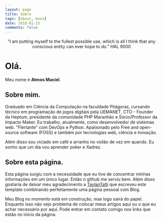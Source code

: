 ```yaml
---
layout: page
title: Sobre
tags: [about, moon]
date: 2018-01-15
comments: false
---
```

    
<center>"I am putting myself to the fullest possible use, which is all I think that any conscious entity can ever hope to do." HAL 9000</center>

# Olá.
Meu nome é **Atmos Maciel**.

## Sobre mim.

Graduado em Ciência da Computação na faculdade Pitágoras, cursando técnico em programação de jogos digitais pela UEMANET, CTO - Founder da Heptum, presidente da comunidade PHP Maranhão e Sócio/Professor da Impacto Maker. Eu trabalho, atualmente, como desenvolvedor de sistemas web. "Flertante" com DevOps e Python. Apaixonado pelo Free and open-source software (FOSS) e também por tecnologias web, ciência e inovação.

Além disso sou viciado em café e arranho no violão de vez em quando. Eu sonho que um dia vou aprender poker e Xadrez.

## Sobre esta página.

Esta página surgiu com a necessidade que eu tive de concentrar minhas informações em um único lugar. Então o github me serviu bem. Além disso gostaria de deixar meu agradecimento a [TaylanTatli](https://github.com/TaylanTatli) que escreveu este template combinando perfeitamente uma página pessoal com Blog.

Meu Blog no momento está em construção, mas logo sairá do papel. Enquanto isso não vejo problema de colocar meus artigos aqui ou o que eu achar necessário por aqui. Pode entrar em contato comigo nos links que estão no início da página.
